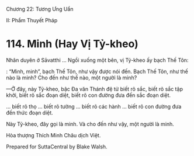  

Chương 22: Tương Ưng Uẩn

II: Phẩm Thuyết Pháp

# 114\. Minh (Hay Vị Tỷ-kheo)

Nhân duyên ở Sāvatthi … Ngồi xuống một bên, vị Tỷ-kheo ấy bạch Thế Tôn:

: “Minh, minh”, bạch Thế Tôn, như vậy được nói đến. Bạch Thế Tôn, như thế nào là minh? Cho đến như thế nào, một người là minh?

—Ở đây, này Tỷ-kheo, bậc Ða văn Thánh đệ tử biết rõ sắc, biết rõ sắc tập khởi, biết rõ sắc đoạn diệt, biết rõ con đường đưa đến sắc đoạn diệt.

… biết rõ thọ … biết rõ tưởng … biết rõ các hành … biết rõ con đường đưa đến thức đoạn diệt.

Này Tỷ-kheo, đây gọi là minh. Và cho đến như vậy, một người là minh.

Hòa thượng Thích Minh Châu dịch Việt.

Prepared for SuttaCentral by Blake Walsh.